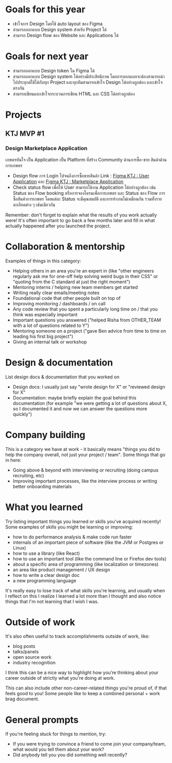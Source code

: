 # Goals for this year

* เข้าใจการ Design โดยใช้ auto layout ของ Figma
* สามารถออกแบบ Design system สำหรับ Project ได้
* สามารถ Design flow ของ Website และ Applications ได้

# Goals for next year

* สามารถออกแบบ Design token ใน Figma ได้
* สามารถออกแบบ Design system ได้อย่างมีประสิทธิภาพ โดยการออกแบบจะต้องสามารถนำไปประยุกต์ใช้ได้กับทุก Project และทุกทีมสามารถเข้าใจ Design ได้อย่างถูกต้อง และเข้าใจตรงกัน
* สามารถเขียนและเข้าใจกระบวนการเขียน HTML และ CSS ได้อย่างถูกต้อง

# Projects

## KTJ MVP #1

### Design Marketplace Application
เกษตรทันใจ เป็น Application เป็น Platform ที่สร้าง Community ด้านการซื้อ-ขาย สินค้าด้านการเกษตร
* Design flow การ Login ไปจนถึงการซื้อขายสินค้า
Link : <a href="https://www.figma.com/file/SPaksHPJyja99eeYHmgACv/KTJ-%3A-User-Application?node-id=0%3A1&t=3nuUoPNNHTIZl48K-1">Figma KTJ : User Application</a> และ <a href="https://www.figma.com/file/rnh9NPhePLL58pHsikByYH/KTJ-%3A-Marketplace-Application?node-id=0%3A1&t=3zIMfppbCOu8MDPJ-1">Figma KTJ : Marketplace Application</a>
* Check status flow เพื่อให้ User สามารถใช้งาน Application ได้อย่างถูกต้อง เช่น Status ของ Flow booking หรือการจองโดรนเพื่อการเกษตร และ Status ของ Flow การซื้อสินค้าการเกษตร โดยแต่ละ Status จะมีคุณสมบัติ และการทำงานไม่เหมือนกัน รวมทั้งรายละเอียดต่าง ๆ เช่นเดียวกัน

Remember: don't forget to explain what the results of you work actually were! It's often important to go back a few months later and fill in what actually happened after you launched the project.

# Collaboration & mentorship

Examples of things in this category:

* Helping others in an area you're an expert in (like "other engineers regularly ask me for one-off help solving weird bugs in their CSS" or "quoting from the C standard at just the right moment")
* Mentoring interns / helping new team members get started
* Writing really clear emails/meeting notes
* Foundational code that other people built on top of
* Improving monitoring / dashboards / on call
* Any code review that you spent a particularly long time on / that you think was especially important
* Important questions you answered ("helped Risha from OTHER_TEAM with a lot of questions related to Y")
* Mentoring someone on a project ("gave Ben advice from time to time on leading his first big project")
* Giving an internal talk or workshop

# Design & documentation

List design docs & documentation that you worked on

* Design docs: I usually just say "wrote design for X" or "reviewed design for X"
* Documentation: maybe briefly explain the goal behind this documentation (for example "we were getting a lot of questions about X, so I documented it and now we can answer the questions more quickly")

# Company building

This is a category we have at work - it basically means "things you did to help the company overall, not just your project / team". Some things that go in here:

* Going above & beyond with interviewing or recruiting (doing campus recruiting, etc)
* Improving important processes, like the interview process or writing better onboarding materials

# What you learned

Try listing important things you learned or skills you've acquired recently! Some examples of skills you might be learning or improving:

* how to do performance analysis & make code run faster
* internals of an important piece of software (like the JVM or Postgres or Linux)
* how to use a library (like React)
* how to use an important tool (like the command line or Firefox dev tools)
* about a specific area of programming (like localization or timezones)
* an area like product management / UX design
* how to write a clear design doc
* a new programming language

It's really easy to lose track of what skills you're learning, and usually when I reflect on this I realize I learned a lot more than I thought and also notice things that I'm not learning that I wish I was.

# Outside of work

It's also often useful to track accomplishments outside of work, like:

* blog posts
* talks/panels
* open source work
* industry recognition

I think this can be a nice way to highlight how you’re thinking about your career outside of strictly what you're doing at work.

This can also include other non-career-related things you're proud of, if that feels good to you! Some people like to keep a combined personal + work brag document.

# General prompts

If you're feeling stuck for things to mention, try:

* If you were trying to convince a friend to come join your company/team, what would you tell them about your work?
* Did anybody tell you you did something well recently?
